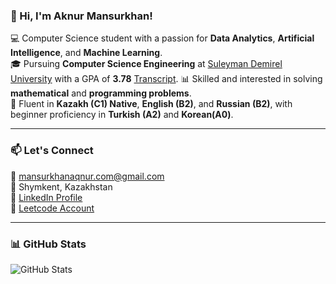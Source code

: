 ### 👋 Hi, I'm Aknur Mansurkhan!  

💻 Computer Science student with a passion for **Data Analytics**, **Artificial Intelligence**, and **Machine Learning**.  
🎓 Pursuing **Computer Science Engineering** at [Suleyman Demirel University](https://sdu.edu.kz/) with a GPA of **3.78** [Transcript](https://drive.google.com/file/d/14GmkPVNZ_jUc1CvJGbankeT_qD2mWgiC/view?usp=sharing).
📊 Skilled and interested in solving **mathematical** and **programming problems**.  
💬 Fluent in **Kazakh (C1) Native**, **English (B2)**, and **Russian (B2)**, with beginner proficiency in **Turkish (A2)** and **Korean(A0)**.  

---

### 📫 Let's Connect  
📧 [mansurkhanaqnur.com@gmail.com](mailto:mansurkhanaqnur.com@gmail.com)  
📍 Shymkent, Kazakhstan  
🔗 [LinkedIn Profile](https://www.linkedin.com/in/aknur-m-ba809a330?utm_source=share&utm_campaign=share_via&utm_content=profile&utm_medium=ios_app)\
🐳 [Leetcode Account](https://leetcode.com/u/whited_ray/)

---
### 📊 GitHub Stats  

![GitHub Stats](https://github-readme-stats.vercel.app/api?username=whiteraay&show_icons=true&theme=radical)
